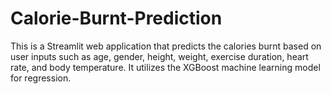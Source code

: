 # Calorie-Burnt-Prediction

This is a Streamlit web application that predicts the calories burnt based on user inputs such as age, gender, height, weight, exercise duration, heart rate, and body temperature. It utilizes the XGBoost machine learning model for regression.
